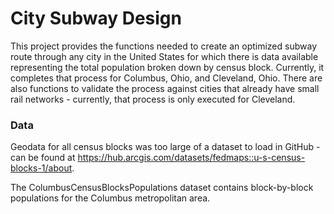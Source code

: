 # City Subway Design

This project provides the functions needed to create an optimized subway route through any city in the United States for which there is data available representing the total population broken down by census block. Currently, it completes that process for Columbus, Ohio, and Cleveland, Ohio. There are also functions to validate the process against cities that already have small rail networks - currently, that process is only executed for Cleveland.

### Data

Geodata for all census blocks was too large of a dataset to load in GitHub - can be found at https://hub.arcgis.com/datasets/fedmaps::u-s-census-blocks-1/about.

The ColumbusCensusBlocksPopulations dataset contains block-by-block populations for the Columbus metropolitan area.

